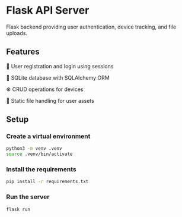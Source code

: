 # Flask API Server

Flask backend providing user authentication, device tracking, and file uploads.

## Features

🔐 User registration and login using sessions

🧩 SQLite database with SQLAlchemy ORM

⚙️ CRUD operations for devices

📁 Static file handling for user assets

## Setup

### Create a virtual environment

```bash
python3 -m venv .venv
source .venv/bin/activate
```

### Install the requirements

```bash
pip install -r requirements.txt
```

### Run the server

```bash
flask run
```
